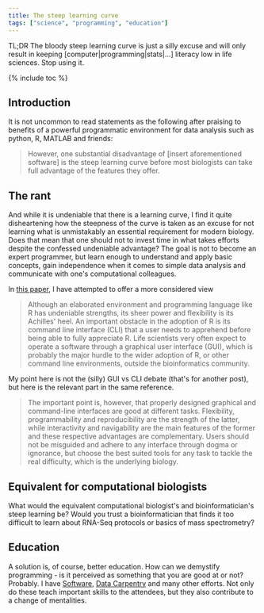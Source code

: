 ```yaml
---
title: The steep learning curve
tags: ["science", "programming", "education"]
---
```


TL;DR The bloody steep learning curve is just a silly excuse and will
only result in keeping [computer|programming|stats|...] literacy low
in life sciences. Stop using it.

<!--more-->

{% include toc %}

## Introduction

It is not uncommon to read statements as the following after praising
to benefits of a powerful programmatic environment for data analysis
such as python, R, MATLAB and friends:

> However, one substantial disadvantage of
> [insert aforementioned software] is the steep learning curve before
> most biologists can take full advantage of the features they offer.

## The rant

And while it is undeniable that there is a learning curve, I find it
quite disheartening how the steepness of the curve is taken as an
excuse for not learning what is unmistakably an essential requirement
for modern biology. Does that mean that one should not to invest time
in what takes efforts despite the confessed undeniable advantage? The
goal is not to become an expert programmer, but learn enough to
understand and apply basic concepts, gain independence when it comes
to simple data analysis and communicate with one's computational
colleagues.

In [this paper](http://www.ncbi.nlm.nih.gov/pubmed/23692960), I have
attempted to offer a more considered view 

> Although an elaborated environment and programming language like R
> has undeniable strengths, its sheer power and flexibility is its
> Achilles' heel. An important obstacle in the adoption of R is its
> command line interface (CLI) that a user needs to apprehend before
> being able to fully appreciate R. Life scientists very often expect
> to operate a software through a graphical user interface (GUI),
> which is probably the major hurdle to the wider adoption of R, or
> other command line environments, outside the bioinformatics
> community.

My point here is not the (silly) GUI vs CLI debate (that's for another
post), but here is the relevant part in the same reference.

> The important point is, however, that properly designed graphical
> and command-line interfaces are good at different
> tasks. Flexibility, programmability and reproducibility are the
> strength of the latter, while interactivity and navigability are the
> main features of the former and these respective advantages are
> complementary. Users should not be misguided and adhere to any
> interface through dogma or ignorance, but choose the best suited
> tools for any task to tackle the real difficulty, which is the
> underlying biology.

## Equivalent for computational biologists

What would the equivalent computational biologist's and
bioinformatician's steep learning be? Would you trust a
bioinformatician that finds it too difficult to learn about RNA-Seq
protocols or basics of mass spectrometry?

## Education

A solution is, of course, better education. How can we demystify
programming - is it perceived as something that you are good at or
not? Probably. I have [Software](http://software-carpentry.org/),
[Data Carpentry](http://datacarpentry.org/) and many other
efforts. Not only do these teach important skills to the attendees,
but they also contribute to a change of mentalities.


